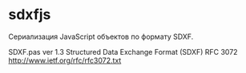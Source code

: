 # sdxfjs
Сериализация JavaScript объектов по формату SDXF.

  SDXF.pas ver 1.3
  Structured Data Exchange Format (SDXF)
  RFC 3072 http://www.ietf.org/rfc/rfc3072.txt
